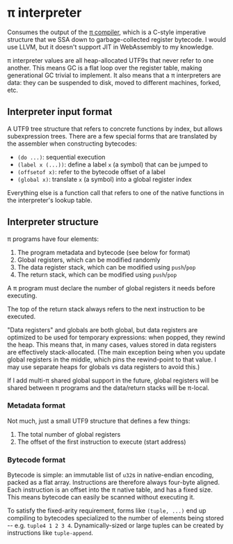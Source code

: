 # π interpreter
Consumes the output of the [π compiler](pi-compiler.md), which is a C-style imperative structure that we SSA down to garbage-collected register bytecode. I would use LLVM, but it doesn't support JIT in WebAssembly to my knowledge.

π interpreter values are all heap-allocated UTF9s that never refer to one another. This means GC is a flat loop over the register table, making generational GC trivial to implement. It also means that a π interpreters are data: they can be suspended to disk, moved to different machines, forked, etc.


## Interpreter input format
A UTF9 tree structure that refers to concrete functions by index, but allows subexpression trees. There are a few special forms that are translated by the assembler when constructing bytecodes:

+ `(do ...)`: sequential execution
+ `(label x (...))`: define a label `x` (a symbol) that can be jumped to
+ `(offsetof x)`: refer to the bytecode offset of a label
+ `(global x)`: translate `x` (a symbol) into a global register index

Everything else is a function call that refers to one of the native functions in the interpreter's lookup table.


## Interpreter structure
π programs have four elements:

1. The program metadata and bytecode (see below for format)
2. Global registers, which can be modified randomly
3. The data register stack, which can be modified using `push`/`pop`
4. The return stack, which can be modified using `push`/`pop`

A π program must declare the number of global registers it needs before executing.

The top of the return stack always refers to the next instruction to be executed.

"Data registers" and globals are both global, but data registers are optimized to be used for temporary expressions: when popped, they rewind the heap. This means that, in many cases, values stored in data registers are effectively stack-allocated. (The main exception being when you update global registers in the middle, which pins the rewind-point to that value. I may use separate heaps for globals vs data registers to avoid this.)

If I add multi-π shared global support in the future, global registers will be shared between π programs and the data/return stacks will be π-local.


### Metadata format
Not much, just a small UTF9 structure that defines a few things:

1. The total number of global registers
2. The offset of the first instruction to execute (start address)


### Bytecode format
Bytecode is simple: an immutable list of `u32`s in native-endian encoding, packed as a flat array. Instructions are therefore always four-byte aligned. Each instruction is an offset into the π native table, and has a fixed size. This means bytecode can easily be scanned without executing it.

To satisfy the fixed-arity requirement, forms like `(tuple, ...)` end up compiling to bytecodes specialized to the number of elements being stored -- e.g. `tuple4 1 2 3 4`. Dynamically-sized or large tuples can be created by instructions like `tuple-append`.
